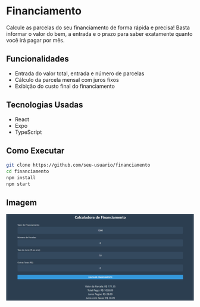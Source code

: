 # Financiamento

Calcule as parcelas do seu financiamento de forma rápida e precisa! Basta informar o valor do bem, a entrada e o prazo para saber exatamente quanto você irá pagar por mês.

## Funcionalidades
- Entrada do valor total, entrada e número de parcelas
- Cálculo da parcela mensal com juros fixos
- Exibição do custo final do financiamento

## Tecnologias Usadas
- React
- Expo
- TypeScript

## Como Executar
```bash
git clone https://github.com/seu-usuario/financiamento
cd financiamento
npm install
npm start
```

## Imagem
![Financiamento Screenshot](https://github.com/Gabihdemori/React-Financiamento/blob/971101f04a7306ff727f52502d9e41b6b4cbc154/assets/images/Financiamento.png)

